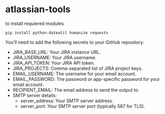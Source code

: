 # atlassian-tools

to install requiered modules

`pip install python-dateutil humanize requests`


You’ll need to add the following secrets to your GitHub repository:

- JIRA_BASE_URL: Your JIRA instance URL.
- JIRA_USERNAME: Your JIRA username.
- JIRA_API_TOKEN: Your JIRA API token.
- JIRA_PROJECTS: Comma-separated list of JIRA project keys.
- EMAIL_USERNAME: The username for your email account.
- EMAIL_PASSWORD: The password or app-specific password for your email account.
- RECIPIENT_EMAIL: The email address to send the output to.
- SMTP server details:
    - server_address: Your SMTP server address.
    - server_port: Your SMTP server port (typically 587 for TLS).